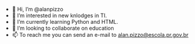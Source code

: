 - 👋 Hi, I’m @alanpizzo
- 👀 I’m interested in new knlodges in TI.
- 🌱 I’m currently learning Python and HTML.
- 💞️ I’m looking to collaborate on education
- 📫 To reach me you can send an e-mail to alan.pizzo@escola.pr.gov.br

<!---
alanpizzo/alanpizzo is a ✨ special ✨ repository because its `README.md` (this file) appears on your GitHub profile.
You can click the Preview link to take a look at your changes.
--->
